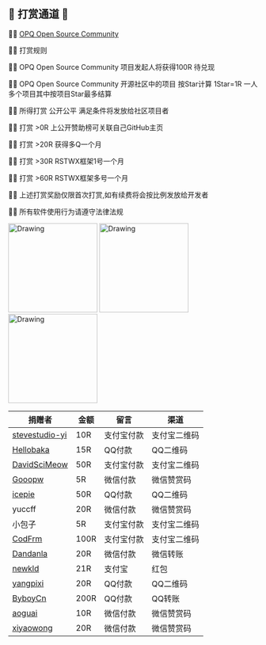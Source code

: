 ## 🎈 打赏通道 🎈

🦀️🦀️ [OPQ Open Source Community](https://github.com/opq-osc)

🦀️🦀️ 打赏规则

🦀️🦀️ OPQ Open Source Community 项目发起人将获得100R 待兑现

🦀️🦀️ OPQ Open Source Community 开源社区中的项目 按Star计算 1Star=1R 一人多个项目其中按项目Star最多结算

🦀️🦀️ 所得打赏 公开公平 满足条件将发放给社区项目者

🦀️🦀️ 打赏 >0R 上公开赞助榜可关联自己GitHub主页

🦀️🦀️ 打赏 >20R 获得多Q一个月 

🦀️🦀️ 打赏 >30R RSTWX框架1号一个月

🦀️🦀️ 打赏 >60R RSTWX框架多号一个月

🦀️🦀️ 上述打赏奖励仅限首次打赏,如有续费将会按比例发放给开发者

🦀️🦀️ 所有软件使用行为请遵守法律法规

<img src="https://camo.githubusercontent.com/39e00fdd4321a8da5d4fb737d0d15934c190c3e98f8217752768fd4e4fc59fd8/68747470733a2f2f692e6c6f6c692e6e65742f323032312f30362f30362f763871426c3567506e5341723163472e6a7067" alt="Drawing" width="180px" />      <img src="https://camo.githubusercontent.com/b7a527da0c5ff7141f580d458993b48cd6968497ab55316cf25765af23b4b364/68747470733a2f2f692e6c6f6c692e6e65742f323032312f30362f30362f735854384d3237794f346a455061782e6a7067" alt="Drawing" width="180px" />      <img src="https://camo.githubusercontent.com/a70f2c496a364240de21d5d5a68bf98d50e3153208436729612f6cc1265943a4/68747470733a2f2f692e6c6f6c692e6e65742f323032312f30362f31302f4d7746495a726d41387663487035532e6a7067" alt="Drawing" width="180px" />


| 捐赠者          |  金额 |     留言    |     渠道   | 
| -------------- | ---------- |----------- |----------- |
| [stevestudio-yi](https://github.com/stevestudio-yi)          | 10R    |支付宝付款|支付宝二维码|
| [Hellobaka](https://github.com/Hellobaka)          | 15R     |QQ付款|QQ二维码|
| [DavidSciMeow](https://github.com/DavidSciMeow)          | 50R     |支付宝付款|支付宝二维码|
| [Gooopw](https://github.com/Gooopw)          | 5R     |微信付款|微信赞赏码|
| [icepie](https://github.com/icepie)          | 50R     |QQ付款|QQ二维码|
| yuccff         | 20R     |微信付款|微信赞赏码|
|     小包子    | 5R     |支付宝付款|支付宝二维码|
| [CodFrm](https://github.com/CodFrm)       | 100R     |支付宝付款|支付宝二维码|
| [Dandanla](https://github.com/Dandanla)          | 20R     |微信付款|微信转账|
| [newkld](https://github.com/newkld)          | 21R     |支付宝|红包|
| [yangpixi](https://github.com/yangpixi)          | 20R     |QQ付款|QQ二维码|
| [ByboyCn](https://github.com/ByboyCn)          | 200R     |QQ付款|QQ转账|
| [aoguai](https://github.com/aoguai)          | 10R     |微信付款|微信赞赏码|
| [xiyaowong](https://github.com/xiyaowong)          | 20R     |微信付款|微信赞赏码|
